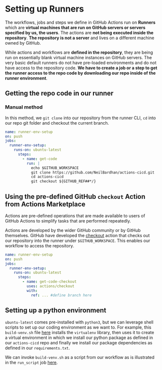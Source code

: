 # Setting up Runners

The workflows, jobs and steps we define in GitHub Actions run on **Runners** which are **virtual machines that are run on GitHub servers or servers specified by us, the users**. The actions are **not being executed inside the repository**. **The repository is not a server** and lives on a different machine owned by GitHub.

While actions and workflows are **defined in the repository**, they are being run on essentially blank virtual machine instances on GitHub servers. The very basic default runners do not have pre-loaded environments and do not have access to the repository code. **We have to create a job or a step to get the runner access to the repo code by downloading our repo inside of the runner environment**.

## Getting the repo code in our runner

### Manual method

In this method, we `git clone` into our repository from the runner CLI, `cd` into our repo git folder and checkout the current branch. 

```yml
name: runner-env-setup
on: push
jobs:
  runner-env-setup:
    runs-on: ubuntu-latest
      steps:
        - name: get-code
          run: |
            echo $GITHUB_WORKSPACE
            git clone https://github.com/NeilBardhan/actions-cicd.git
            cd actions-cicd
            git checkout ${GITHUB_REF##*/}
```

## Using the pre-defined GitHub `checkout` Action from Actions Marketplace

Actions are pre-defined operations that are made available to users of GitHub Actions to simplify tasks that are performed repeatedly.

Actions are developed by the wider GitHub community or by GitHub themselves. GitHub have developed the [checkout](https://github.com/actions/checkout) action that checks out our repository into the runner under `$GITHUB_WORKSPACE`. This enables our workflow to access the repository.

```yml
name: runner-env-setup
on: push
jobs:
  runner-env-setup:
    runs-on: ubuntu-latest
      steps:
        - name: get-code-checkout
          uses: actions/checkout
          with: 
            ref: ... #define branch here
```

## Setting up a python environment

`ubuntu-latest` comes pre-installed with `python3`, but we can leverage shell scripts to set up our coding environment as we want to. For example, this `build-venv.sh` file [here](https://github.com/NeilBardhan/actions-cicd/tree/main/scripts/build-venv.sh) installs the `virtualenv` library, then uses it to create a virtual environment in which we install our python package as defined in our `actions-cicd` repo and finally we install our package dependencies as defined in our `requirements.txt`.

We can invoke `build-venv.sh` as a script from our workflow as is illustrated in the `run_script` job [here]().